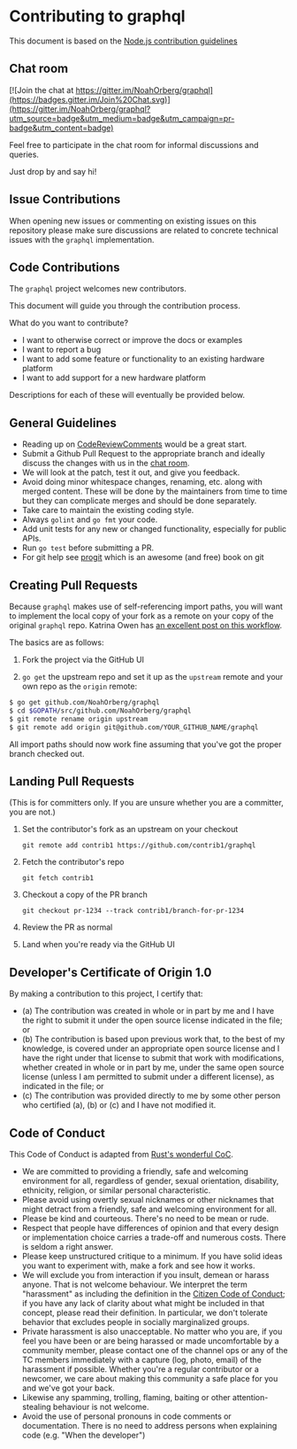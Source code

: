 # Contributing to graphql

This document is based on the [Node.js contribution guidelines](https://github.com/nodejs/node/blob/master/CONTRIBUTING.md)

## Chat room

[![Join the chat at https://gitter.im/NoahOrberg/graphql](https://badges.gitter.im/Join%20Chat.svg)](https://gitter.im/NoahOrberg/graphql?utm_source=badge&utm_medium=badge&utm_campaign=pr-badge&utm_content=badge)

Feel free to participate in the chat room for informal discussions and queries.

Just drop by and say hi!

## Issue Contributions

When opening new issues or commenting on existing issues on this repository
please make sure discussions are related to concrete technical issues with the
`graphql` implementation.

## Code Contributions

The `graphql` project welcomes new contributors.

This document will guide you through the contribution process.

What do you want to contribute?

- I want to otherwise correct or improve the docs or examples
- I want to report a bug
- I want to add some feature or functionality to an existing hardware platform
- I want to add support for a new hardware platform

Descriptions for each of these will eventually be provided below.

## General Guidelines
* Reading up on [CodeReviewComments](https://github.com/golang/go/wiki/CodeReviewComments) would be a great start.
* Submit a Github Pull Request to the appropriate branch and ideally discuss the changes with us in the [chat room](#chat-room).
* We will look at the patch, test it out, and give you feedback.
* Avoid doing minor whitespace changes, renaming, etc. along with merged content. These will be done by the maintainers from time to time but they can complicate merges and should be done separately.
* Take care to maintain the existing coding style.
* Always `golint` and `go fmt` your code.
* Add unit tests for any new or changed functionality, especially for public APIs.
* Run `go test` before submitting a PR.
* For git help see [progit](http://git-scm.com/book) which is an awesome (and free) book on git


## Creating Pull Requests
Because `graphql` makes use of self-referencing import paths, you will want
to implement the local copy of your fork as a remote on your copy of the
original `graphql` repo. Katrina Owen has [an excellent post on this workflow](https://splice.com/blog/contributing-open-source-git-repositories-go/).

The basics are as follows:

1. Fork the project via the GitHub UI

2. `go get` the upstream repo and set it up as the `upstream` remote and your own repo as the `origin` remote:

```bash
$ go get github.com/NoahOrberg/graphql
$ cd $GOPATH/src/github.com/NoahOrberg/graphql
$ git remote rename origin upstream
$ git remote add origin git@github.com/YOUR_GITHUB_NAME/graphql
```
All import paths should now work fine assuming that you've got the
proper branch checked out.


## Landing Pull Requests
(This is for committers only. If you are unsure whether you are a committer, you are not.)

1. Set the contributor's fork as an upstream on your checkout

   ```git remote add contrib1 https://github.com/contrib1/graphql```

2. Fetch the contributor's repo

   ```git fetch contrib1```

3. Checkout a copy of the PR branch

   ```git checkout pr-1234 --track contrib1/branch-for-pr-1234```

4. Review the PR as normal

5. Land when you're ready via the GitHub UI

## Developer's Certificate of Origin 1.0

By making a contribution to this project, I certify that:

* (a) The contribution was created in whole or in part by me and I
have the right to submit it under the open source license indicated
in the file; or
* (b) The contribution is based upon previous work that, to the best
of my knowledge, is covered under an appropriate open source license
and I have the right under that license to submit that work with
modifications, whether created in whole or in part by me, under the
same open source license (unless I am permitted to submit under a
different license), as indicated in the file; or
* (c) The contribution was provided directly to me by some other
person who certified (a), (b) or (c) and I have not modified it.


## Code of Conduct

This Code of Conduct is adapted from [Rust's wonderful
CoC](http://www.rust-lang.org/conduct.html).

* We are committed to providing a friendly, safe and welcoming
environment for all, regardless of gender, sexual orientation,
disability, ethnicity, religion, or similar personal characteristic.
* Please avoid using overtly sexual nicknames or other nicknames that
might detract from a friendly, safe and welcoming environment for
all.
* Please be kind and courteous. There's no need to be mean or rude.
* Respect that people have differences of opinion and that every
design or implementation choice carries a trade-off and numerous
costs. There is seldom a right answer.
* Please keep unstructured critique to a minimum. If you have solid
ideas you want to experiment with, make a fork and see how it works.
* We will exclude you from interaction if you insult, demean or harass
anyone.  That is not welcome behaviour. We interpret the term
"harassment" as including the definition in the [Citizen Code of
Conduct](http://citizencodeofconduct.org/); if you have any lack of
clarity about what might be included in that concept, please read
their definition. In particular, we don't tolerate behavior that
excludes people in socially marginalized groups.
* Private harassment is also unacceptable. No matter who you are, if
you feel you have been or are being harassed or made uncomfortable
by a community member, please contact one of the channel ops or any
of the TC members immediately with a capture (log, photo, email) of
the harassment if possible.  Whether you're a regular contributor or
a newcomer, we care about making this community a safe place for you
and we've got your back.
* Likewise any spamming, trolling, flaming, baiting or other
attention-stealing behaviour is not welcome.
* Avoid the use of personal pronouns in code comments or
documentation. There is no need to address persons when explaining
code (e.g. "When the developer")
